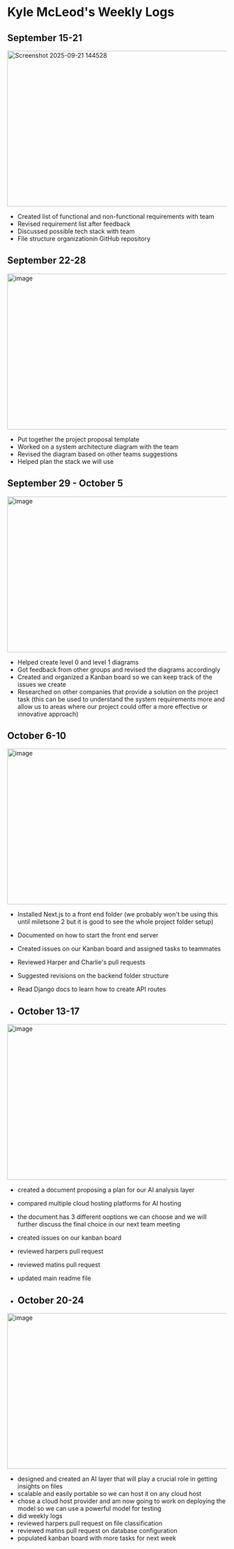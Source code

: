 # Kyle McLeod's Weekly Logs
## September 15-21
<img width="624" height="358" alt="Screenshot 2025-09-21 144528" src="https://github.com/user-attachments/assets/abef3302-eb64-4093-b540-9c8f9dc87dd8" />

- Created list of functional and non-functional requirements with team
- Revised requirement list after feedback
- Discussed possible tech stack with team
- File structure organizationin GitHub repository

## September 22-28
<img width="624" height="358" alt="image" src="https://github.com/user-attachments/assets/a6999f11-c3db-4aa2-9b07-e669e74e2122" />

- Put together the project proposal template
- Worked on a system architecture diagram with the team
- Revised the diagram based on other teams suggestions
- Helped plan the stack we will use

## September 29 - October 5
<img width="624" height="358" alt="image" src="https://github.com/user-attachments/assets/239e9fcd-13e5-4555-b5e4-a13b394b003d" />

- Helped create level 0 and level 1 diagrams
- Got feedback from other groups and revised the diagrams accordingly
- Created and organized a Kanban board so we can keep track of the issues we create
- Researched on other companies that provide a solution on the project task (this can be used to understand the system requirements more and allow us to areas where our project could offer a more effective or innovative approach)

## October 6-10
<img width="624" height="358" alt="image" src="https://github.com/user-attachments/assets/7fca0375-5f18-4cc4-b697-c69d39765a72" />

- Installed Next.js to a front end folder (we probably won't be using this until miletsone 2 but it is good to see the whole project folder setup)
- Documented on how to start the front end server
- Created issues on our Kanban board and assigned tasks to teammates
- Reviewed Harper and Charlie's pull requests
- Suggested revisions on the backend folder structure
- Read Django docs to learn how to create API routes

- ## October 13-17
<img width="624" height="358" alt="image" src="https://github.com/user-attachments/assets/023f0d28-72e4-4251-8409-b422113aea29" />

- created a document proposing a plan for our AI analysis layer
- compared multiple cloud hosting platforms for AI hosting
- the document has 3 different ooptions we can choose and we will further discuss the final choice in our next team meeting
- created issues on our kanban board
- reviewed harpers pull request
- reviewed matins pull request
- updated main readme file

- ## October 20-24
<img width="624" height="358" alt="image" src="https://github.com/user-attachments/assets/d7c0fedd-f40c-41e3-85f2-eca0af9093c7" />

- designed and created an AI layer that will play a crucial role in getting insights on files
- scalable and easily portable so we can host it on any cloud host
- chose a cloud host provider and am now going to work on deploying the model so we can use a powerful model for testing
- did weekly logs
- reviewed harpers pull request on file classification
- reviewed matins pull request on database configuration
- populated kanban board with more tasks for next week
